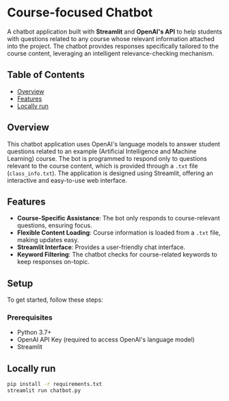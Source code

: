 # Course-focused Chatbot

A chatbot application built with **Streamlit** and **OpenAI's API** to help students with questions related to any course whose relevant information attached into the project. The chatbot provides responses specifically tailored to the course content, leveraging an intelligent relevance-checking mechanism.

## Table of Contents

- [Overview](#overview)
- [Features](#features)
- [Locally run](#locally_run)

## Overview

This chatbot application uses OpenAI's language models to answer student questions related to an example (Artificial Intelligence and Machine Learning) course. The bot is programmed to respond only to questions relevant to the course content, which is provided through a `.txt` file (`class_info.txt`). The application is designed using Streamlit, offering an interactive and easy-to-use web interface.

## Features

- **Course-Specific Assistance**: The bot only responds to course-relevant questions, ensuring focus.
- **Flexible Content Loading**: Course information is loaded from a `.txt` file, making updates easy.
- **Streamlit Interface**: Provides a user-friendly chat interface.
- **Keyword Filtering**: The chatbot checks for course-related keywords to keep responses on-topic.

## Setup

To get started, follow these steps:

### Prerequisites

- Python 3.7+
- OpenAI API Key (required to access OpenAI's language model)
- Streamlit

## Locally run

   ```bash
   pip install -r requirements.txt
   streamlit run chatbot.py
   ```
